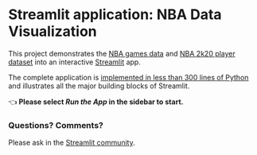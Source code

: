 # Streamlit application: NBA Data Visualization

This project demonstrates the [NBA games data](https://www.kaggle.com/nathanlauga/nba-games) and [NBA 2k20 player dataset](https://www.kaggle.com/isaienkov/nba2k20-player-dataset) into an interactive [Streamlit](https://streamlit.io) app.

The complete application is [implemented in less than 300 lines of Python](https://github.com/streamlit/demo-self-driving/blob/master/streamlit_app.py) and illustrates all the major building blocks of Streamlit.

👈 **Please select _Run the App_ in the sidebar to start.**

### Questions? Comments?

Please ask in the [Streamlit community](https://discuss.streamlit.io).


